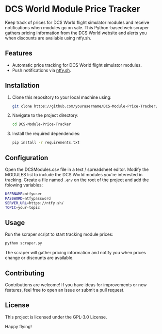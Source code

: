 # DCS World Module Price Tracker

Keep track of prices for DCS World flight simulator modules and receive notifications when modules go on sale. This Python-based web scraper gathers pricing information from the DCS World website and alerts you when discounts are available using ntfy.sh.

## Features

- Automatic price tracking for DCS World flight simulator modules.
- Push notifications via [ntfy.sh](ntfy.sh).

## Installation

1. Clone this repository to your local machine using:

    ```bash
    git clone https://github.com/yourusername/DCS-Module-Price-Tracker.git
    ```

1. Navigate to the project directory:

    ```bash
    cd DCS-Module-Price-Tracker
    ```

1. Install the required dependencies:

    ```bash
    pip install -r requirements.txt
    ```

## Configuration

Open the DCSModules.csv file in a text / spreadsheet editor.
Modify the MODULES list to include the DCS World modules you're interested in tracking.
Create a file named `.env` on the root of the project and add the folowing variables:
```bash
USERNAME=ntfyuser
PASSWORD=ntfypassword
SERVER_URL=https://ntfy.sh/
TOPIC=your-topic
```

## Usage

Run the scraper script to start tracking module prices:

```bash
python scraper.py
```

The scraper will gather pricing information and notify you when prices change or discounts are available.

## Contributing

Contributions are welcome! If you have ideas for improvements or new features, feel free to open an issue or submit a pull request.

## License

This project is licensed under the GPL-3.0 License.

Happy flying!